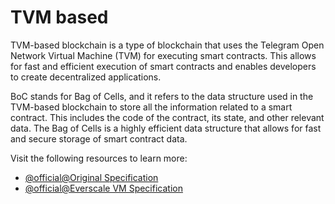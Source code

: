 # TVM based

TVM-based blockchain is a type of blockchain that uses the Telegram Open Network Virtual Machine (TVM) for executing smart contracts. This allows for fast and efficient execution of smart contracts and enables developers to create decentralized applications.

BoC stands for Bag of Cells, and it refers to the data structure used in the TVM-based blockchain to store all the information related to a smart contract. This includes the code of the contract, its state, and other relevant data. The Bag of Cells is a highly efficient data structure that allows for fast and secure storage of smart contract data.

Visit the following resources to learn more:

- [@official@Original Specification](https://ton.org/tvm.pdf)
- [@official@Everscale VM Specification](https://docs.everscale.network/tvm.pdf)
